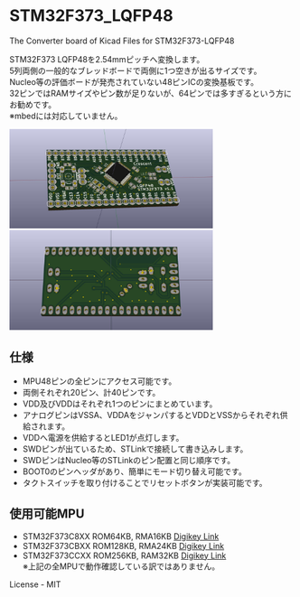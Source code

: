# STM32F373_LQFP48

The Converter board of Kicad Files for STM32F373-LQFP48

STM32F373 LQFP48を2.54mmピッチへ変換します。  
5列両側の一般的なブレッドボードで両側に1つ空きが出るサイズです。  
Nucleo等の評価ボードが発売されていない48ピンICの変換基板です。  
32ピンではRAMサイズやピン数が足りないが、64ピンでは多すぎるという方にお勧めです。  
※mbedには対応していません。 


<img src="https://github.com/meerstern/STM32F373_LQFP48/blob/master/STM32_LQFP48-1.jpg" width="360">
 
<img src="https://github.com/meerstern/STM32F373_LQFP48/blob/master/STM32_LQFP48-2.jpg" width="360">

## 仕様
  * MPU48ピンの全ピンにアクセス可能です。
  * 両側それぞれ20ピン、計40ピンです。
  * VDD及びVDDはそれぞれ1つのピンにまとめています。
  * アナログピンはVSSA、VDDAをジャンパするとVDDとVSSからそれぞれ供給されます。
  * VDDへ電源を供給するとLED1が点灯します。
  * SWDピンが出ているため、STLinkで接続して書き込みします。
  * SWDピンはNucleo等のSTLinkのピン配置と同じ順序です。
  * BOOT0のピンヘッダがあり、簡単にモード切り替え可能です。
  * タクトスイッチを取り付けることでリセットボタンが実装可能です。

## 使用可能MPU
  * STM32F373C8XX ROM64KB,  RMA16KB [Digikey Link][1]
  * STM32F373CBXX ROM128KB, RMA24KB [Digikey Link][2]
  * STM32F373CCXX ROM256KB, RAM32KB [Digikey Link][3]  
※上記の全MPUで動作確認している訳ではありません。


License - MIT

[1]: http://www.digikey.jp/product-detail/ja/stmicroelectronics/STM32F373C8T6/497-13306-ND/3660415 "*1"
[2]: http://www.digikey.jp/product-detail/ja/stmicroelectronics/STM32F373CBT6/497-13309-ND/3660416 "*2"
[3]: http://www.digikey.jp/product-detail/ja/stmicroelectronics/STM32F373CCT6/497-13251-ND/3648271 "*3"
